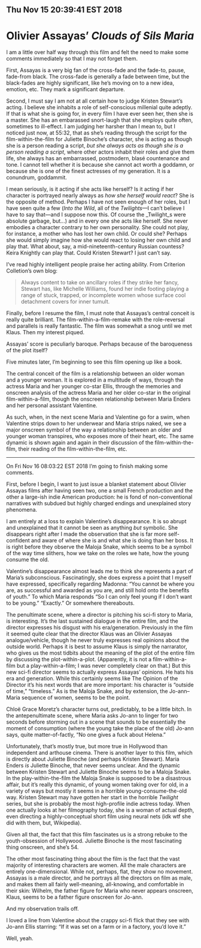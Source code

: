 Thu Nov 15 20:39:41 EST 2018
----------------------------
Olivier Assayas’ _Clouds of Sils Maria_
=======================================

I am a little over half way through this film and felt the need to make some
comments immediately so that I may not forget them.

First, Assayas is a very big fan of the cross-fade and the fade-to, pause,
fade-from black. The cross-fade is generally a fade between time, but the
black-fades are highly significant, like he’s moving on to a new idea, emotion,
etc. They mark a significant departure.

Second, I must say I am not at all certain how to judge Kristen Stewart’s
acting. I believe she inhabits a role of self-conscious millenial quite adeptly.
If that is what she is going for, in every film I have ever seen her, then she
is a master. She has an embarassed snort-laugh that she employs quite often,
sometimes to ill-effect. I am judging her harsher than I mean to, but I noticed
just now, at 55:32, that as she’s reading through the script for the
film-within-the-film for Juliette Binoche’s character, she is acting as though
she is a person reading a script, _but she always acts as though she is a person
reading a script_, where other actors inhabit their roles and give them life,
she always has an embarrassed, postmodern, blasé countenance and tone. I cannot
tell whether it is because she cannot act worth a goddamn, or because she is one
of the finest actresses of my generation. It is a conundrum, goddammit.

I mean seriously, is it acting if she acts like herself? Is it acting if her
character is portrayed nearly always as _how she herself would react_? She is
the opposite of method. Perhaps I have not seen enough of her roles, but I have
seen quite a few (_Into the Wild_, all of the _Twilights_—I can’t believe I have
to say that—and I suppose now this. Of course the _Twilight_s were absolute
garbage, but...) and in every one she acts like herself. She never embodies a
character contrary to her own personality. She could not play, for instance, a
mother who has lost her own child. Or could she? Perhaps she would simply
imagine how she would react to losing her own child and play that. What about,
say, a mid-nineteenth-century Russian countess? Keira Knightly can play that.
Could Kristen Stewart? I just can’t say.

I’ve read highly intelligent people praise her acting ability. From Criterion
Colletion’s own blog:

>Always content to take on ancillary roles if they strike her fancy, Stewart
>has, like Michelle Williams, found her indie footing playing a range of stuck,
>trapped, or incomplete women whose surface cool detachment covers for inner
>tumult. 

Finally, before I resume the film, I must note that Assayas’s central conceit is
really quite brilliant. The film-within-a-film-remake with the role-reversal and
parallels is really fantastic. The film was somewhat a snog until we met Klaus.
Then my interest piqued.

Assayas’ score is peculiarly baroque. Perhaps because of the baroqueness of the
plot itself?

Five minutes later, I’m beginning to see this film opening up like a book.

The central conceit of the film is a relationship between an older woman and a
younger woman. It is explored in a multitude of ways, through the actress Maria
and her younger co-star Ellis, through the memories and onscreen analysis of the
actress Maria and her older co-star in the original film-within-a-film, though
the onscreen relationship between Maria Enders and her personal assistant
Valentine.

As such, when, in the next scene Maria and Valentine go for a swim, when
Valentine strips down to her underwear and Maria strips naked, we see a major
onscreen symbol of the way a relationship between an older and younger woman
transpires, who exposes more of their heart, etc. The same dynamic is shown
again and again in their discussion of the film-within-the-film, their reading
of the film-within-the-film, etc.

---

On Fri Nov 16 08:03:22 EST 2018 I’m going to finish making some comments.

First, before I begin, I want to just issue a blanket statement about Olivier
Assayas films after having seen two, one a small French production and the other
a large-ish indie American production: he is fond of non-conventional narratives
with subdued but highly charged endings and unexplained story phenomena.

I am entirely at a loss to explain Valentine’s disappearance. It is so abrupt
and unexplained that it cannot be seen as anything _but_ symbolic. She
disappears right after I made the observation that she is far more
self-confident and aware of where she is and  what she is doing than her boss.
It is right before they observe the Maloja Snake, which seems to be a symbol of
the way time slithers, how we take on the roles we hate, how the young consume
the old.

Valentine’s disappearance almost leads me to think she represents a part of
Maria’s subconscious. Fascinatingly, she does express a point that I myself have
expressed, specifically regarding Madonna: “You cannot be where you are, as
successful and awarded as you are, and still hold onto the benefits of youth.”
To which Maria responds “So I can only feel young if I don’t want to be young.”
“Exactly.” Or somewhere thereabouts.

The penultimate scene, where a director is pitching his sci-fi story to Maria,
is interesting. It’s the last sustained dialogue in the entire film, and the
director expresses his disgust with his era/generation. Previously in the film
it seemed quite clear that the director Klaus was an Olivier Assayas
analogue/vehicle, though he never truly expresses real opinions about the
outside world. Perhaps it is best to assume Klaus is simply the narrarator, who
gives us the most tidbits about the meaning of the plot of the entire film by
discussing the plot-within-a-plot. (Apparently, it is not a film-within-a-film
but a play-within-a-film; I was never completely clear on that.) But this new
sci-fi director seems to actually express Assayas’ opinions. He hats his era and
generation. While this certainly seems like The Opinion of the Director it’s his
next words that are more important: his character is “outside of time,”
“timeless.” As is the Maloja Snake, and by extension, the Jo-ann–Maria sequence
of women, seems to be the point.

Chloë Grace Moretz’s character turns out, predictably, to be a little bitch.
In the antepenultimate scene, where Maria asks Jo-ann to linger for two seconds
before storming out in a scene that sounds to be essentially the moment of
consumption (where the young take the place of the old) Jo-ann says, quite
matter-of-factly, “No one gives a fuck about Helena.”

Unfortunately, that’s mostly true, but more true in Hollywood than independent
and arthouse cinema. There is another layer to this film, which is directly
about Juliette Binoche (and perhaps Kristen Stewart). Maria Enders _is_ Juliette
Binoche, that never seems unclear. And the dynamic between Kristen Stewart and
Juliette Binoche seems to be a Maloja Snake. In the play-within-the-film the
Maloja Snake is supposed to be a disastrous affair, but it’s really this
dynamic, of young women taking over for old, in a variety of ways but mostly it
seems in a horrible young-consume-the-old way. Kristen Stewart may have gotten
her start in the horrible _Twilight_ series, but she is probably the most
high-profile indie actress today. When one actually looks at her filmography
today, she is a woman of actual depth, even directing a highly-conceptual short
film using neural nets (idk wtf she did with them, but, Wikipedia).

Given all that, the fact that this film fascinates us is a strong rebuke to the
youth-obsession of Hollywood. Juliette Binoche is the most fascinating thing
onscreen, and she’s 54.

The other most fascinating thing about the film is the fact that the vast
majority of interesting characters are women. All the male characters are
entirely one-dimensional. While not, perhaps, flat, they show no movement.
Assayas is a male director, and he portrays all the directors on film as male,
and makes them all fairly well-meaning, all-knowing, and comfortable in their
skin: Wilhelm, the father figure for Maria who never appears onscreen, Klaus,
seems to be a father figure onscreen for Jo-ann.

And my observation trails off.

I loved a line from Valentine about the crappy sci-fi flick that they see with
Jo-ann Ellis starring: “If it was set on a farm or in a factory, you’d love it.”

Well, yeah.
